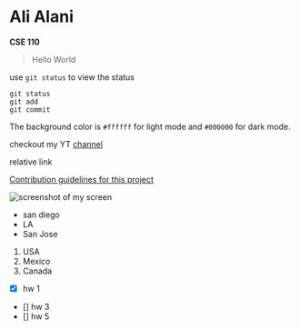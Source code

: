 # Ali Alani

**CSE 110**

> Hello World

use `git status` to view the status

```
git status
git add
git commit
```

The background color is `#ffffff` for light mode and `#000000` for dark mode.

checkout my YT [channel](https://www.youtube.com/)

relative link

[Contribution guidelines for this project](CSE110/README.md)

![screenshot of my screen](https://myoctocat.com/assets/images/base-octocat.svg)

- san diego
- LA
- San Jose

1. USA
2. Mexico
3. Canada

- [x] hw 1
- [] hw 3
- [] hw 5
